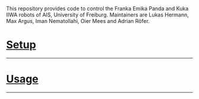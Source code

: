 This repository provides code to control the Franka Emika Panda and Kuka IIWA robots of AIS, University of Freiburg.
Maintainers are Lukas Hermann, Max Argus, Iman Nematollahi, Oier Mees and Adrian Röfer.

# [Setup](docs/setup.md)

---------------
# [Usage](docs/usage.md)

---------------
